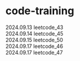 # code-training
2024.09.13 leetcode_43</br>
2024.09.14 leetcode_45</br>
2024.09.15 leetcode_50</br>
2024.09.17 leetcode_46</br>
2024.09.17 leetcode_47</br>
